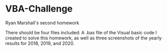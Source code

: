 # VBA-Challenge
Ryan Marshall's second homework

There should be four files included: A .bas file of the Visual basic code I created to solve this homework, as well as three screenshots of the yearly results for 2018, 2019, and 2020.
